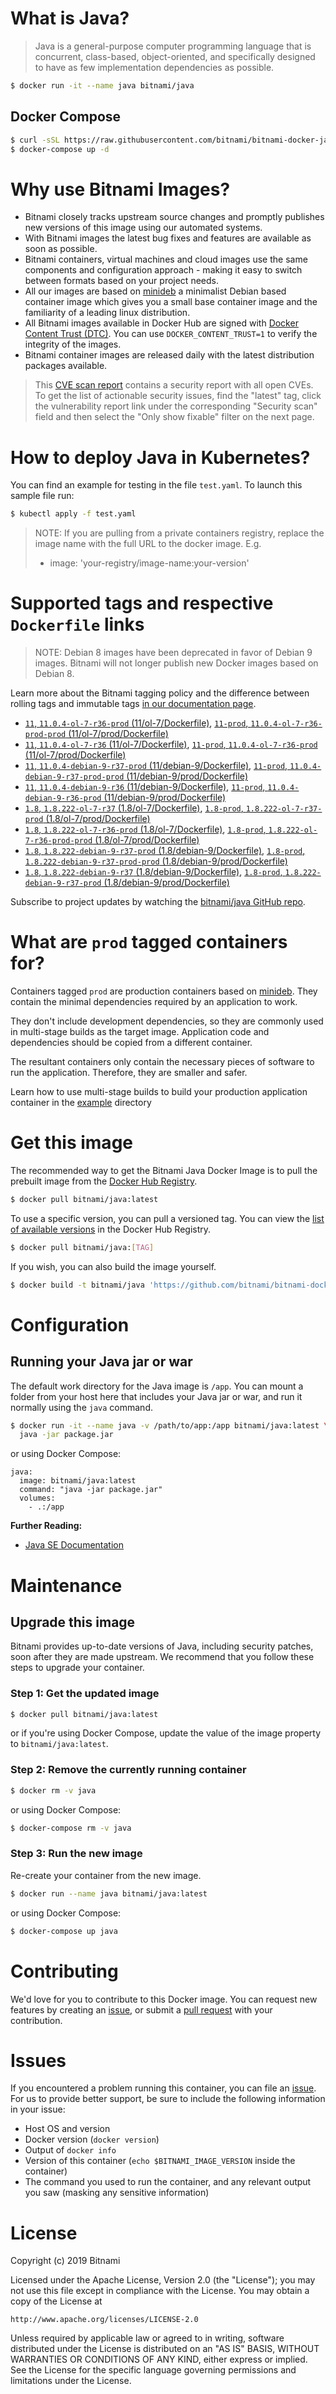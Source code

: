 # What is Java?

> Java is a general-purpose computer programming language that is concurrent, class-based, object-oriented, and specifically designed to have as few implementation dependencies as possible.

```bash
$ docker run -it --name java bitnami/java
```

## Docker Compose

```bash
$ curl -sSL https://raw.githubusercontent.com/bitnami/bitnami-docker-java/master/docker-compose.yml > docker-compose.yml
$ docker-compose up -d
```

# Why use Bitnami Images?

* Bitnami closely tracks upstream source changes and promptly publishes new versions of this image using our automated systems.
* With Bitnami images the latest bug fixes and features are available as soon as possible.
* Bitnami containers, virtual machines and cloud images use the same components and configuration approach - making it easy to switch between formats based on your project needs.
* All our images are based on [minideb](https://github.com/bitnami/minideb) a minimalist Debian based container image which gives you a small base container image and the familiarity of a leading linux distribution.
* All Bitnami images available in Docker Hub are signed with [Docker Content Trust (DTC)](https://docs.docker.com/engine/security/trust/content_trust/). You can use `DOCKER_CONTENT_TRUST=1` to verify the integrity of the images.
* Bitnami container images are released daily with the latest distribution packages available.


> This [CVE scan report](https://quay.io/repository/bitnami/java?tab=tags) contains a security report with all open CVEs. To get the list of actionable security issues, find the "latest" tag, click the vulnerability report link under the corresponding "Security scan" field and then select the "Only show fixable" filter on the next page.

# How to deploy Java in Kubernetes?

You can find an example for testing in the file `test.yaml`. To launch this sample file run:

```bash
$ kubectl apply -f test.yaml
```

> NOTE: If you are pulling from a private containers registry, replace the image name with the full URL to the docker image. E.g.
>
> - image: 'your-registry/image-name:your-version'

# Supported tags and respective `Dockerfile` links

> NOTE: Debian 8 images have been deprecated in favor of Debian 9 images. Bitnami will not longer publish new Docker images based on Debian 8.

Learn more about the Bitnami tagging policy and the difference between rolling tags and immutable tags [in our documentation page](https://docs.bitnami.com/containers/how-to/understand-rolling-tags-containers/).


- [`11`, `11.0.4-ol-7-r36-prod` (11/ol-7/Dockerfile)](https://github.com/bitnami/bitnami-docker-java/blob/11.0.4-ol-7-r36-prod/11/ol-7/Dockerfile), [`11-prod`, `11.0.4-ol-7-r36-prod-prod` (11/ol-7/prod/Dockerfile)](https://github.com/bitnami/bitnami-docker-java/blob/11.0.4-ol-7-r36-prod/11/ol-7/prod/Dockerfile)
- [`11`, `11.0.4-ol-7-r36` (11/ol-7/Dockerfile)](https://github.com/bitnami/bitnami-docker-java/blob/11.0.4-ol-7-r36/11/ol-7/Dockerfile), [`11-prod`, `11.0.4-ol-7-r36-prod` (11/ol-7/prod/Dockerfile)](https://github.com/bitnami/bitnami-docker-java/blob/11.0.4-ol-7-r36/11/ol-7/prod/Dockerfile)
- [`11`, `11.0.4-debian-9-r37-prod` (11/debian-9/Dockerfile)](https://github.com/bitnami/bitnami-docker-java/blob/11.0.4-debian-9-r37-prod/11/debian-9/Dockerfile), [`11-prod`, `11.0.4-debian-9-r37-prod-prod` (11/debian-9/prod/Dockerfile)](https://github.com/bitnami/bitnami-docker-java/blob/11.0.4-debian-9-r37-prod/11/debian-9/prod/Dockerfile)
- [`11`, `11.0.4-debian-9-r36` (11/debian-9/Dockerfile)](https://github.com/bitnami/bitnami-docker-java/blob/11.0.4-debian-9-r36/11/debian-9/Dockerfile), [`11-prod`, `11.0.4-debian-9-r36-prod` (11/debian-9/prod/Dockerfile)](https://github.com/bitnami/bitnami-docker-java/blob/11.0.4-debian-9-r36/11/debian-9/prod/Dockerfile)
- [`1.8`, `1.8.222-ol-7-r37` (1.8/ol-7/Dockerfile)](https://github.com/bitnami/bitnami-docker-java/blob/1.8.222-ol-7-r37/1.8/ol-7/Dockerfile), [`1.8-prod`, `1.8.222-ol-7-r37-prod` (1.8/ol-7/prod/Dockerfile)](https://github.com/bitnami/bitnami-docker-java/blob/1.8.222-ol-7-r37/1.8/ol-7/prod/Dockerfile)
- [`1.8`, `1.8.222-ol-7-r36-prod` (1.8/ol-7/Dockerfile)](https://github.com/bitnami/bitnami-docker-java/blob/1.8.222-ol-7-r36-prod/1.8/ol-7/Dockerfile), [`1.8-prod`, `1.8.222-ol-7-r36-prod-prod` (1.8/ol-7/prod/Dockerfile)](https://github.com/bitnami/bitnami-docker-java/blob/1.8.222-ol-7-r36-prod/1.8/ol-7/prod/Dockerfile)
- [`1.8`, `1.8.222-debian-9-r37-prod` (1.8/debian-9/Dockerfile)](https://github.com/bitnami/bitnami-docker-java/blob/1.8.222-debian-9-r37-prod/1.8/debian-9/Dockerfile), [`1.8-prod`, `1.8.222-debian-9-r37-prod-prod` (1.8/debian-9/prod/Dockerfile)](https://github.com/bitnami/bitnami-docker-java/blob/1.8.222-debian-9-r37-prod/1.8/debian-9/prod/Dockerfile)
- [`1.8`, `1.8.222-debian-9-r37` (1.8/debian-9/Dockerfile)](https://github.com/bitnami/bitnami-docker-java/blob/1.8.222-debian-9-r37/1.8/debian-9/Dockerfile), [`1.8-prod`, `1.8.222-debian-9-r37-prod` (1.8/debian-9/prod/Dockerfile)](https://github.com/bitnami/bitnami-docker-java/blob/1.8.222-debian-9-r37/1.8/debian-9/prod/Dockerfile)

Subscribe to project updates by watching the [bitnami/java GitHub repo](https://github.com/bitnami/bitnami-docker-java).

# What are `prod` tagged containers for?

Containers tagged `prod` are production containers based on [minideb](https://github.com/bitnami/minideb). They contain the minimal dependencies required by an application to work.

They don't include development dependencies, so they are commonly used in multi-stage builds as the target image. Application code and dependencies should be copied from a different container.

The resultant containers only contain the necessary pieces of software to run the application. Therefore, they are smaller and safer.

Learn how to use multi-stage builds to build your production application container in the [example](/example) directory

# Get this image

The recommended way to get the Bitnami Java Docker Image is to pull the prebuilt image from the [Docker Hub Registry](https://hub.docker.com/r/bitnami/java).

```bash
$ docker pull bitnami/java:latest
```

To use a specific version, you can pull a versioned tag. You can view the [list of available versions](https://hub.docker.com/r/bitnami/java/tags/) in the Docker Hub Registry.

```bash
$ docker pull bitnami/java:[TAG]
```

If you wish, you can also build the image yourself.

```bash
$ docker build -t bitnami/java 'https://github.com/bitnami/bitnami-docker-java.git#master:1.8/debian-9'
```

# Configuration

## Running your Java jar or war

The default work directory for the Java image is `/app`. You can mount a folder from your host here that includes your Java jar or war, and run it normally using the `java` command.

```bash
$ docker run -it --name java -v /path/to/app:/app bitnami/java:latest \
  java -jar package.jar
```

or using Docker Compose:

```
java:
  image: bitnami/java:latest
  command: "java -jar package.jar"
  volumes:
    - .:/app
```

**Further Reading:**

  - [Java SE Documentation](https://docs.oracle.com/javase/8/docs/api/)

# Maintenance

## Upgrade this image

Bitnami provides up-to-date versions of Java, including security patches, soon after they are made upstream. We recommend that you follow these steps to upgrade your container.

### Step 1: Get the updated image

```bash
$ docker pull bitnami/java:latest
```

or if you're using Docker Compose, update the value of the image property to `bitnami/java:latest`.

### Step 2: Remove the currently running container

```bash
$ docker rm -v java
```

or using Docker Compose:

```bash
$ docker-compose rm -v java
```

### Step 3: Run the new image

Re-create your container from the new image.

```bash
$ docker run --name java bitnami/java:latest
```

or using Docker Compose:

```bash
$ docker-compose up java
```

# Contributing

We'd love for you to contribute to this Docker image. You can request new features by creating an [issue](https://github.com/bitnami/bitnami-docker-java/issues), or submit a [pull request](https://github.com/bitnami/bitnami-docker-java/pulls) with your contribution.

# Issues

If you encountered a problem running this container, you can file an [issue](https://github.com/bitnami/bitnami-docker-java/issues). For us to provide better support, be sure to include the following information in your issue:

- Host OS and version
- Docker version (`docker version`)
- Output of `docker info`
- Version of this container (`echo $BITNAMI_IMAGE_VERSION` inside the container)
- The command you used to run the container, and any relevant output you saw (masking any sensitive
information)

# License

Copyright (c) 2019 Bitnami

Licensed under the Apache License, Version 2.0 (the "License");
you may not use this file except in compliance with the License.
You may obtain a copy of the License at

    http://www.apache.org/licenses/LICENSE-2.0

Unless required by applicable law or agreed to in writing, software
distributed under the License is distributed on an "AS IS" BASIS,
WITHOUT WARRANTIES OR CONDITIONS OF ANY KIND, either express or implied.
See the License for the specific language governing permissions and
limitations under the License.
